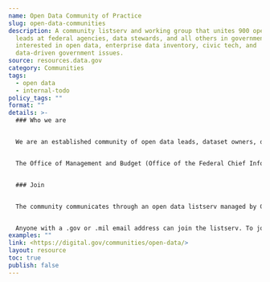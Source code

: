 ```yaml
---
name: Open Data Community of Practice
slug: open-data-communities
description: A community listserv and working group that unites 900 open data
  leads at federal agencies, data stewards, and all others in government
  interested in open data, enterprise data inventory, civic tech, and
  data-driven government issues.
source: resources.data.gov
category: Communities
tags:
  - open data
  - internal-todo
policy_tags: ""
format: ""
details: >-
  ### Who we are


  We are an established community of open data leads, dataset owners, data stewards, and all others interested in open data, enterprise data inventory, civic tech, and data-driven government issues. 


  The Office of Management and Budget (Office of the Federal Chief Information Officer) and the Data.gov team at the U.S. General Services Administration (GSA) co-host a monthly meeting of the community on the first Tuesday of every month, at 11 a.m. Eastern. The meetings are held at GSA and can be attended virtually. The meetings are an opportunity for OMB and GSA to update the community on the Federal Data Strategy, OPEN Government Data Act implementation, to provide presentations on open data, and to share best practices. 


  ### Join


  The community communicates through an open data listserv managed by GSA, with over 900 participants. The listserv is used to send meeting notices for the monthly open data meetings and to share information with the community. 


  Anyone with a .gov or .mil email address can join the listserv. To join, send an email to listserv@listserv.gsa.gov with no subject and body content containing “subscribe open-data”.
examples: ""
link: <https://digital.gov/communities/open-data/>
layout: resource
toc: true
publish: false
---
```

